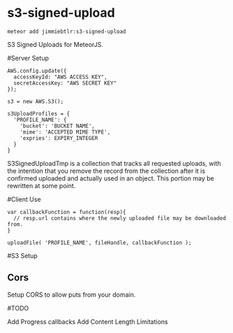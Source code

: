 s3-signed-upload
=======================

    meteor add jimmiebtlr:s3-signed-upload

S3 Signed Uploads for MeteorJS.

#Server Setup
```
AWS.config.update({
  accessKeyId: "AWS ACCESS KEY",
  secretAccessKey: "AWS SECRET KEY"
});

s3 = new AWS.S3();

s3UploadProfiles = {
  'PROFILE_NAME': {
    'bucket': 'BUCKET NAME',
    'mime': 'ACCEPTED MIME TYPE',
    'expries': EXPIRY_INTEGER
  }
}
```

S3SignedUploadTmp is a collection that tracks all requested uploads, with the intention that you remove the record from the collection after it is confirmed uploaded and actually used in an object.  This portion may be rewritten at some point.

#Client Use

```
var callbackFunction = function(resp){
  // resp.url contains where the newly uploaded file may be downloaded from.
}

uploadFile( 'PROFILE_NAME', fileHandle, callbackFunction );
```

#S3 Setup

## Cors

Setup CORS to allow puts from your domain.


#TODO

Add Progress callbacks
Add Content Length Limitations

